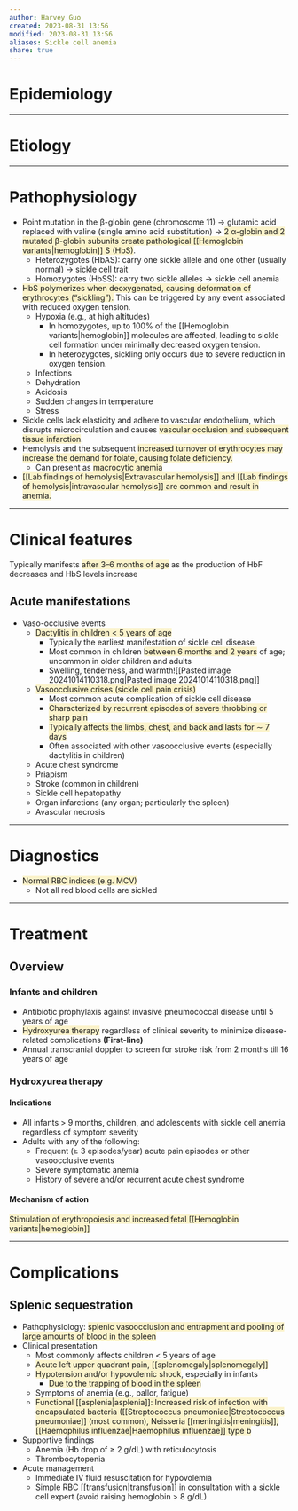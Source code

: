 ```yaml
---
author: Harvey Guo
created: 2023-08-31 13:56
modified: 2023-08-31 13:56
aliases: Sickle cell anemia
share: true
---
```

# Epidemiology


---
# Etiology


---
# Pathophysiology
- Point mutation in the β-globin gene (chromosome 11) → glutamic acid replaced with valine (single amino acid substitution) → <span style="background:rgba(240, 200, 0, 0.2)">2 α-globin and 2 mutated β-globin subunits create pathological [[Hemoglobin variants|hemoglobin]] S (HbS)</span>.
	- Heterozygotes (HbAS): carry one sickle allele and one other (usually normal) → sickle cell trait
	- Homozygotes (HbSS): carry two sickle alleles → sickle cell anemia
- <span style="background:rgba(240, 200, 0, 0.2)">HbS polymerizes when deoxygenated, causing deformation of erythrocytes (“sickling”).</span> This can be triggered by any event associated with reduced oxygen tension.
	- Hypoxia (e.g., at high altitudes)
		- In homozygotes, up to 100% of the [[Hemoglobin variants|hemoglobin]] molecules are affected, leading to sickle cell formation under minimally decreased oxygen tension.
		- In heterozygotes, sickling only occurs due to severe reduction in oxygen tension.
	- Infections
	- Dehydration
	- Acidosis
	- Sudden changes in temperature
	- Stress
- Sickle cells lack elasticity and adhere to vascular endothelium, which disrupts microcirculation and causes <span style="background:rgba(240, 200, 0, 0.2)">vascular occlusion and subsequent tissue infarction</span>.
- Hemolysis and the subsequent <span style="background:rgba(240, 200, 0, 0.2)">increased turnover of erythrocytes may increase the demand for folate, causing folate deficiency.</span>
	- Can present as <span style="background:rgba(240, 200, 0, 0.2)">macrocytic anemia</span>
- <span style="background:rgba(240, 200, 0, 0.2)">[[Lab findings of hemolysis|Extravascular hemolysis]] and [[Lab findings of hemolysis|intravascular hemolysis]] are common and result in anemia.</span>

---
# Clinical features
Typically manifests <span style="background:rgba(240, 200, 0, 0.2)">after 3–6 months of age</span> as the production of HbF decreases and HbS levels increase
## Acute manifestations
- Vaso-occlusive events
	- <span style="background:rgba(240, 200, 0, 0.2)">Dactylitis in children &lt; 5 years of age</span> 
		- Typically the earliest manifestation of sickle cell disease
		- Most common in children <span style="background:rgba(240, 200, 0, 0.2)">between 6 months and 2 years</span> of age; uncommon in older children and adults
		- Swelling, tenderness, and warmth![[Pasted image 20241014110318.png|Pasted image 20241014110318.png]]
	- <span style="background:rgba(240, 200, 0, 0.2)">Vasoocclusive crises (sickle cell pain crisis) </span>
		- Most common acute complication of sickle cell disease 
		- <span style="background:rgba(240, 200, 0, 0.2)">Characterized by recurrent episodes of severe throbbing or sharp pain</span>
		- <span style="background:rgba(240, 200, 0, 0.2)">Typically affects the limbs, chest, and back and lasts for ∼ 7 days</span>
		- Often associated with other vasoocclusive events (especially dactylitis in children)
	- Acute chest syndrome
	- Priapism
	- Stroke (common in children)
	- Sickle cell hepatopathy
	- Organ infarctions (any organ; particularly the spleen)
	- Avascular necrosis

---
# Diagnostics
- <span style="background:rgba(240, 200, 0, 0.2)">Normal RBC indices (e.g. MCV)</span>
	- Not all red blood cells are sickled

---
# Treatment
## Overview
### Infants and children
- Antibiotic prophylaxis against invasive pneumococcal disease until 5 years of age
- <span style="background:rgba(240, 200, 0, 0.2)">Hydroxyurea therapy</span> regardless of clinical severity to minimize disease-related complications **(First-line)**
- Annual transcranial doppler to screen for stroke risk from 2 months till 16 years of age
### Hydroxyurea therapy
#### Indications
- All infants > 9 months, children, and adolescents with sickle cell anemia regardless of symptom severity 
- Adults with any of the following:
	- Frequent (≥ 3 episodes/year) acute pain episodes or other vasoocclusive events
	- Severe symptomatic anemia
	- History of severe and/or recurrent acute chest syndrome
#### Mechanism of action
<span style="background:rgba(240, 200, 0, 0.2)">Stimulation of erythropoiesis and increased fetal [[Hemoglobin variants|hemoglobin]]</span>

---
# Complications
## Splenic sequestration
- Pathophysiology: <span style="background:rgba(240, 200, 0, 0.2)">splenic vasoocclusion and entrapment and pooling of large amounts of blood in the spleen</span>
- Clinical presentation
	- Most commonly affects children < 5 years of age
	- <span style="background:rgba(240, 200, 0, 0.2)">Acute left upper quadrant pain, [[splenomegaly|splenomegaly]]</span>
	- <span style="background:rgba(240, 200, 0, 0.2)">Hypotension and/or hypovolemic shock</span>, especially in infants
		- <span style="background:rgba(240, 200, 0, 0.2)">Due to the trapping of blood in the spleen</span>
	- Symptoms of anemia (e.g., pallor, fatigue)
	- <span style="background:rgba(240, 200, 0, 0.2)">Functional [[asplenia|asplenia]]: Increased risk of infection with encapsulated bacteria ([[Streptococcus pneumoniae|Streptococcus pneumoniae]] (most common), Neisseria [[meningitis|meningitis]], [[Haemophilus influenzae|Haemophilus influenzae]] type b</span>
- Supportive findings 
	- Anemia (Hb drop of ≥ 2 g/dL) with reticulocytosis
	- Thrombocytopenia
- Acute management
	- Immediate IV fluid resuscitation for hypovolemia
	- Simple RBC [[transfusion|transfusion]] in consultation with a sickle cell expert (avoid raising hemoglobin > 8 g/dL)